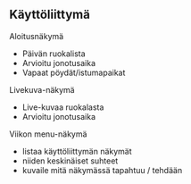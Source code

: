 ## Käyttöliittymä

Aloitusnäkymä
- Päivän ruokalista
- Arvioitu jonotusaika
- Vapaat pöydät/istumapaikat

Livekuva-näkymä
- Live-kuvaa ruokalasta
- Arvioitu jonotusaika

Viikon menu-näkymä



* listaa käyttöliittymän näkymät
* niiden keskinäiset suhteet
* kuvaile mitä näkymässä tapahtuu / tehdään
